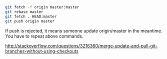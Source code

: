 ```bash
git fetch -f origin master:master
git rebase master
git fetch . HEAD:master
git push origin master
```

If push is rejected, it means someone update origin/master in the meantime.
You have to repeat above commands.

http://stackoverflow.com/questions/3216360/merge-update-and-pull-git-branches-without-using-checkouts

